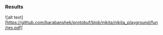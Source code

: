 ### Results

![alt text][https://github.com/barabanshek/protobuf/blob/nikita/nikita_playground/fun/res.pdf]
